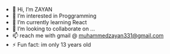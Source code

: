 - 👋 Hi, I’m ZAYAN
- 👀 I’m interested in Proggramming
- 🌱 I’m currently learning React
- 💞️ I’m looking to collaborate on ...
- 📫 reach me with gmail @ muhammedzayan331@gmail.com
- ⚡ Fun fact: im only 13 years old
  

<!---
ZAYANAMAZING/ZAYANAMAZING is a ✨ special ✨ repository because its `README.md` (this file) appears on your GitHub profile.
You can click the Preview link to take a look at your changes.
--->
